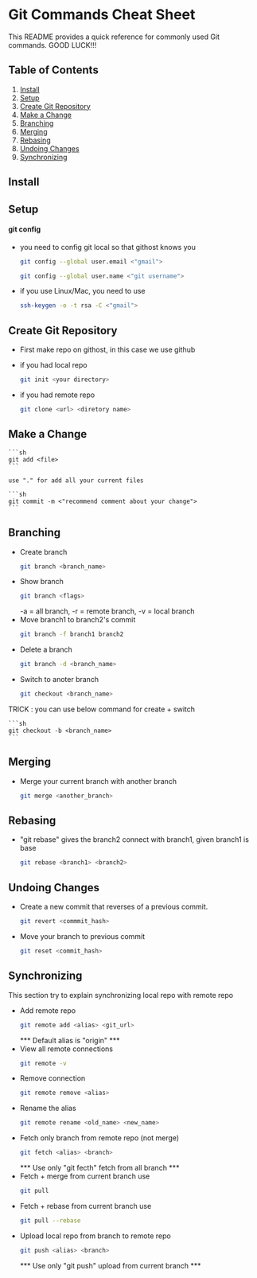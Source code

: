 Git Commands Cheat Sheet
========================

This README provides a quick reference for commonly used Git commands. GOOD LUCK!!!

Table of Contents
-----------------

1. [Install](#install)
1. [Setup](#setup)
2. [Create Git Repository](#create-git-repo)
4. [Make a Change](#makechange)
3. [Branching](#branching)
4. [Merging](#merging)
5. [Rebasing](#rebase)
6. [Undoing Changes](#undoing-changes)
7. [Synchronizing](#sync)

Install <a name="install"></a>
-------

Setup <a name="setup"></a>
-----
#### git config
- you need to config git local so that githost knows you
	```sh
	git config --global user.email <"gmail">
	```
	```sh
	git config --global user.name <"git username">
	```
- if you use Linux/Mac, you need to use
	```sh
	ssh-keygen -o -t rsa -C <"gmail">
	```

	<!-- insert a picture for put key -->

Create Git Repository <a name="create-git-repo"></a>
--------------
- First make repo on githost, in this case we use github

	<!-- maybe insert a picture -->

- if you had local repo
	
	```sh
	git init <your directory>
	```
- if you had remote repo
	```sh
	git clone <url> <diretory name>
	```

Make a Change <a name="makechange"></a>
-------------

	```sh
	git add <file>
	```
	
	use "." for add all your current files
	
	```sh
	git commit -m <"recommend comment about your change">
	```

Branching <a name="branching"></a>
---------

- Create branch
	```sh
	git branch <branch_name>
	```
- Show branch
	```sh
	git branch <flags>
	```
	-a = all branch, -r = remote branch, -v = local branch
- Move branch1 to branch2's commit
	```sh
	git branch -f branch1 branch2
	```
- Delete a branch
	```sh
	git branch -d <branch_name>
	```
- Switch to anoter branch
	```sh
	git checkout <branch_name>
	```
TRICK : you can use below command for create + switch
	
	```sh
	git checkout -b <branch_name>
	```
Merging <a name="merging"></a>
-------
- Merge your current branch with another branch
	```sh
	git merge <another_branch>
	```
Rebasing <a name="rebase"></a>
--------

- "git rebase" gives the branch2 connect with branch1,
given branch1 is base
	```sh
	git rebase <branch1> <branch2>
	```

Undoing Changes <a name="undoing-changes"></a>
---------------
- Create a new commit that reverses of a previous commit.
	```sh
	git revert <commmit_hash>
	```
- Move your branch to previous commit
	```sh
	git reset <commit_hash>
	```

Synchronizing <a name="sync"></a>
-------------
This section try to explain synchronizing local repo with remote repo
- Add remote repo
	```sh
	git remote add <alias> <git_url>
	```
	*** Default alias is "origin" ***
- View all remote connections
	```sh
	git remote -v
	```
- Remove connection
	```sh
	git remote remove <alias>
	```
- Rename the alias
	```sh
	git remote rename <old_name> <new_name>
	```
- Fetch only branch from remote repo (not merge)
	```sh
	git fetch <alias> <branch>
	```
	*** Use only "git fecth" fetch from all branch ***
- Fetch + merge from current branch use
	```sh
	git pull
	```
- Fetch + rebase from current branch use
	```sh
	git pull --rebase
	```
- Upload local repo from branch to remote repo
	```sh
	git push <alias> <branch>
	```
	*** Use only "git push" upload from current branch ***